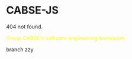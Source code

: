 # CABSE-JS
404 not found.

<span style="color:yellow">Group CABSE's software engineering homework.</span>

branch zzy

